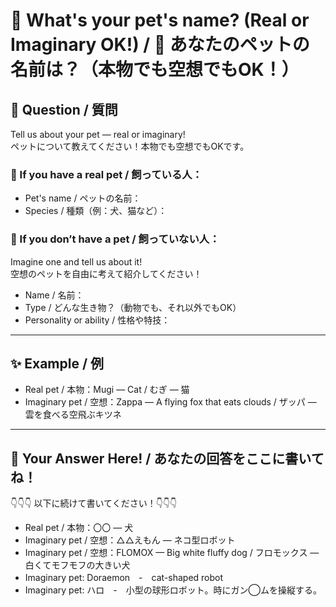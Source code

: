 # 🐾 What's your pet's name? (Real or Imaginary OK!) / 🐾 あなたのペットの名前は？（本物でも空想でもOK！）

## 📌 Question / 質問

Tell us about your pet — real or imaginary!  
ペットについて教えてください！本物でも空想でもOKです。

### 🐶 If you have a real pet / 飼っている人：
- Pet's name / ペットの名前：
- Species / 種類（例：犬、猫など）：

### 🦄 If you **don’t** have a pet / 飼っていない人：
Imagine one and tell us about it!  
空想のペットを自由に考えて紹介してください！

- Name / 名前：
- Type / どんな生き物？（動物でも、それ以外でもOK）
- Personality or ability / 性格や特技：

---

## ✨ Example / 例

- Real pet / 本物：Mugi — Cat / むぎ — 猫
- Imaginary pet / 空想：Zappa — A flying fox that eats clouds / ザッパ — 雲を食べる空飛ぶキツネ

---

## 📝 Your Answer Here! / あなたの回答をここに書いてね！

👇👇👇 以下に続けて書いてください！👇👇👇

- Real pet / 本物：〇〇 — 犬
- Imaginary pet / 空想：△△えもん — ネコ型ロボット
- Imaginary pet / 空想：FLOMOX — Big white fluffy dog / フロモックス — 白くてモフモフの大きい犬
- Imaginary pet: Doraemon　-　cat-shaped robot
- Imaginary pet: ハロ　-　小型の球形ロボット。時にガン◯ムを操縦する。

